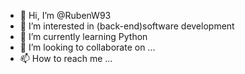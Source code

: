 - 👋 Hi, I’m @RubenW93
- 👀 I’m interested in (back-end)software development
- 🌱 I’m currently learning Python
- 💞️ I’m looking to collaborate on ...
- 📫 How to reach me ...

<!---
RubenW93/RubenW93 is a ✨ special ✨ repository because its `README.md` (this file) appears on your GitHub profile.
You can click the Preview link to take a look at your changes.
--->
